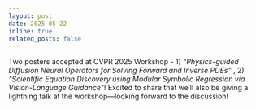 ```yaml
---
layout: post
date: 2025-05-22
inline: true
related_posts: false
---
```

Two posters accepted at CVPR 2025 Workshop - 1) *"Physics-guided Diffusion Neural Operators for Solving Forward and Inverse PDEs"* , 2) *"Scientific Equation Discovery using Modular Symbolic Regression via Vision-Language Guidance"*! Excited to share that we’ll also be giving a lightning talk at the workshop—looking forward to the discussion!

